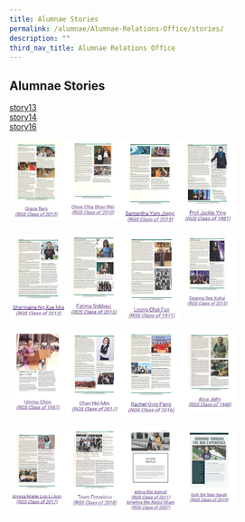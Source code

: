 ```yaml
---
title: Alumnae Stories
permalink: /alumnae/Alumnae-Relations-Office/stories/
description: ""
third_nav_title: Alumnae Relations Office
---
```

## Alumnae Stories

[story13](/files/Alyssa%20Marie%20Loo%20Li%20Ann_October%202018.pdf)<br>
[story14](/files/Team%20Feroxidus_November%202018.pdf)<br>
[story16](/files/Portrait%20of%20a%20Rafflesian%20-%20Growing%20Through%20the%20RGS%20Experience.pdf)


<p><a href="https://staging.d26afbzf7c2hhe.amplifyapp.com/files/Grace%20Tern_November%202014.pdf">
<img style="width:20%" align=left src="/images/story1.jpg">
</a></p>

<p><a href="https://staging.d26afbzf7c2hhe.amplifyapp.com/files/Chew%20Chia%20Shao%20Wei_August%202015.pdf">
<img style="width:20%" align=left src="/images/story2.jpg">
</a></p>

<p><a href="https://staging.d26afbzf7c2hhe.amplifyapp.com/files/Samantha%20Yom%20Jingyi_August%202015.pdf">
<img style="width:20%" align=left src="/images/story3.jpg">
</a></p>

<p><a href="https://staging.d26afbzf7c2hhe.amplifyapp.com/files/Prof%20Jackie%20Ying_February%202016.pdf">
<img style="width:20%" align=left src="/images/story4.jpg">
</a></p>
<br clear=left>

<p><a href="https://staging.d26afbzf7c2hhe.amplifyapp.com/files/Shermaine%20Ng%20Xue%20Min_June%202016.pdf">
<img style="width:20%" align=left src="/images/story5.jpg">
</a></p>

<p><a href="https://staging.d26afbzf7c2hhe.amplifyapp.com/files/Fatima%20Siddiqui_September%202016.pdf">
<img style="width:20%" align=left src="/images/story6.jpg">
</a></p>

<p><a href="https://staging.d26afbzf7c2hhe.amplifyapp.com/files/Leong%20Choi%20Fun_November%202016.pdf">
<img style="width:20%" align=left src="/images/story7.jpg">
</a></p>

<p><a href="https://staging.d26afbzf7c2hhe.amplifyapp.com/files/Deanna%20See%20Xuhui_February%202017.pdf">
<img style="width:20%" align=left src="/images/story8.jpg">
</a></p>
<br clear=left>

<p><a href="https://staging.d26afbzf7c2hhe.amplifyapp.com/files/Mrs%20Ummu%20Choo_2017.pdf">
<img style="width:20%" align=left src="/images/story9.jpg">
</a></p>

<p><a href="https://staging.d26afbzf7c2hhe.amplifyapp.com/files/Chan%20Hsi-Min_April%202017.pdf">
<img style="width:20%" align=left src="/images/story10.jpg">
</a></p>

<p><a href="https://staging.d26afbzf7c2hhe.amplifyapp.com/files/Rachel%20Qing%20Pang_July%202017.pdf">
<img style="width:20%" align=left src="/images/story11.jpg">
</a></p>

<p><a href="https://staging.d26afbzf7c2hhe.amplifyapp.com/files/Mrs%20Alice%20John_June%202018.pdf">
<img style="width:20%" align=left src="/images/story12.jpg">
</a></p>
<br clear=left>

<p><a href="https://staging.d26afbzf7c2hhe.amplifyapp.com/files/Mrs%20Ummu%20Choo_2017.pdf">
<img style="width:20%" align=left src="/images/story13.jpg">
</a></p>

<p><a href="https://staging.d26afbzf7c2hhe.amplifyapp.com/files/Chan%20Hsi-Min_April%202017.pdf">
<img style="width:20%" align=left src="/images/story14.jpg">
</a></p>

<p><a href="https://staging.d26afbzf7c2hhe.amplifyapp.com/files/Rachel%20Qing%20Pang_July%202017.pdf">
<img style="width:20%" align=left src="/images/story15.jpg">
</a></p>

<p><a href="https://staging.d26afbzf7c2hhe.amplifyapp.com/files/Mrs%20Alice%20John_June%202018.pdf">
<img style="width:20%" align=left src="/images/story16.jpg">
</a></p>
<br clear=left>
